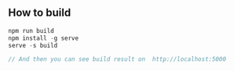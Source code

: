 ## How to build

```javascript
npm run build
npm install -g serve
serve -s build

// And then you can see build result on  http://localhost:5000
```
